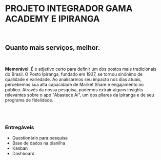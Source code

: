 <h1>PROJETO INTEGRADOR GAMA ACADEMY E IPIRANGA</h1>
<br>
<h2>Quanto mais serviços, melhor.</h2>
<br>
<p><b>Memorável</b>. É o adjetivo certo para definir um dos postos mais tradicionais do Brasil. O Posto Ipiranga, fundado em 1937, se tornou sinônimo de qualidade e variedade. Ao analisarmos seu impacto nos dias atuais, percebemos sua alta capacidade de Market Share e engajamento no público. Através da nossa pesquisa, pudemos extrair alguns insights relevantes sobre o app "Abastece Aí", um dos pilares da Ipiranga e de seu programa de fidelidade.</p>
<br>
<br>
<h3>Entregáveis</h3>
<ul>
  <li>Questionário para pesquisa</li>
  <li>Base de dados na planilha</li>
  <li>Kanban</li>
  <li>Dashboard</li>
</ul>
